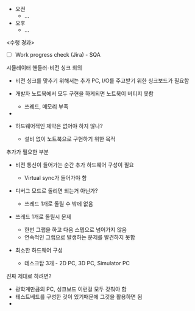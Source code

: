 - 오전
	- ...
- 오후
	- ...

<수행 경과>
- [ ] Work progress check (Jira) - SQA

시뮬레이터 핸들러-비전 싱크 회의
- 비전 싱크를 맞추기 위해서는 추가 PC, I/O를 주고받기 위한 싱크보드가 필요함
- 개발자 노트북에서 모두 구현을 하게되면 노트북이 버티지 못함
	- 쓰레드, 메모리 부족
- 

- 하드웨어적인 제약은 없어야 하지 않나?
	- 설비 없이 노트북으로 구현하기 위한 목적

추가가 필요한 부분
- 비전 통신이 들어가는 순간 추가 하드웨어 구성이 필요
	- Virtual sync가 들어가야 함

- 디버그 모드로 돌리면 되는거 아닌가?
	- 쓰레드 1개로 돌릴 수 밖에 없음

- 쓰레드 1개로 돌릴시 문제
	- 한번 그랩을 하고 다음 스텝으로 넘어가지 않음
	- 연속적인 그랩으로 발생하는 문제를 발견하지 못함

- 최소한 하드웨어 구성
	- 데스크탑 3개 - 2D PC, 3D PC, Simulator PC

진짜 제대로 하려면?
- 광학계만큼의 PC, 싱크보드 이런걸 모두 갖춰야 함
- 테스트베드를 구성한 것이 있기때문에 그것을 활용하면 됨
- 